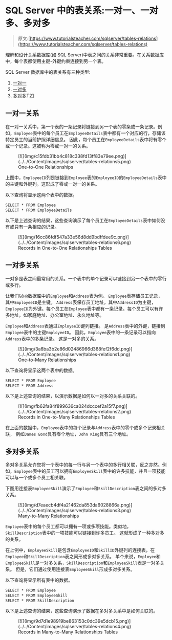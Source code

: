 # SQL Server 中的表关系:一对一、一对多、多对多

> 原文:[https://www.tutorialsteacher.com/sqlserver/tables-relations](https://www.tutorialsteacher.com/sqlserver/tables-relations)

理解和设计关系数据库(如 SQL Server)中表之间的关系非常重要。在关系数据库中，每个表都使用主键-外键约束连接到另一个表。

SQL Server 数据库中的表关系有三种类型:

1.  [一对一](#one-to-one-relation)
2.  [一对多](#one-to-many-relation)
3.  [多对多](#many-to-many-relation)T2】

## 一对一关系

在一对一关系中，第一个表的一条记录将链接到另一个表的零条或一条记录。例如，`Employee`表中的每个员工在`EmployeeDetails`表中都有一个对应的行，存储该特定员工的当前护照详细信息。 因此，每个员工在`EmployeeDetails`表中将有零个或一个记录。这被称为零或一对一的关系。

<figure>[![](img/c15fdb31bb4c818c338fd13ff83e79ee.png)](../../Content/images/sqlserver/tables-relations5.png)

<figcaption>One-to-One Relationships</figcaption>

</figure>

上图中，`EmployeeID`列是链接到`Employee`表的`EmployeeID`的`EmployeeDetails`表中的主键和外键列。这形成了零或一对一的关系。

以下查询将显示这两个表中的数据。

```
SELECT * FROM Employee
SELECT * FROM EmployeeDetails
```

以下是上述查询的结果，这些查询演示了每个员工在`EmployeeDetails`表中如何没有或只有一条相应的记录。

<figure>[![](img/16cc86fdf547a33e56d8dd9bdffdee9c.png)](../../Content/images/sqlserver/tables-relations6.png)

<figcaption>Records in One-to-One Relationships Tables</figcaption>

</figure>

## 一对多关系

一对多是表之间最常用的关系。一个表中的单个记录可以链接到另一个表中的零行或多行。

让我们以`HR`数据库中的`Employee`和`Address`表为例。 `Employee`表存储员工记录，其中`EmployeeID`是主键。 `Address`表保存员工地址，其中`AddressID`为主键，`EmployeeID`为外键。每个员工在`Employee`表中都有一条记录。每个员工可以有许多地址，如家庭地址、办公室地址、永久地址等。

`Employee`和`Address`表通过`EmployeeID`键列链接。 是`Address`表中的外键，链接到`Employee`表中的主键`EmployeeID`。 因此，`Employee`表中的一条记录可以指向`Address`表中的多条记录。 这是一对多的关系。

<figure>[![](img/3a6ba3b2e86d02486966d368fef2f6dd.png)](../../Content/images/sqlserver/tables-relations1.png)

<figcaption>One-to-Many Relationships</figcaption>

</figure>

以下查询将显示这两个表中的数据。

```
SELECT * FROM Employee
SELECT * FROM Address
```

以下是上述查询的结果，以演示数据是如何以一对多的关系关联的。

<figure>[![](img/fb62fa84f899636ca024dcccef2a15f7.png)](../../Content/images/sqlserver/tables-relations2.png)

<figcaption>Records in One-to-Many Relationships Tables</figcaption>

</figure>

在上面的数据中，`Employee`表中的每个记录与`Address`表中的零个或多个记录相关联， 例如`James Bond`具有零个地址，`John King`具有三个地址。

## 多对多关系

多对多关系允许您将一个表中的每一行与另一个表中的多行相关联，反之亦然。例如，`Employee`表中的员工可以拥有`EmployeeSkill`表中的许多技能，并且一项技能可以与一个或多个员工相关联。

下图用连接表`EmployeeSkill`演示了`Employee`和`SkillDescription`表之间的多对多关系。

<figure>[![](img/d7eaecb4df4a21462da853da6028866a.png)](../../Content/images/sqlserver/tables-relations3.png)

<figcaption>Many-to-Many Relationships</figcaption>

</figure>

`Employee`表中的每个员工都可以拥有一项或多项技能。类似地，`SkillDescription`表中的一项技能可以链接到许多员工。 这就形成了一种多对多的关系。

在上例中，`EmployeeSkill`是包含`EmployeeID`和`SkillID`外键列的连接表，在`Employee`和`SkillDescription`表之间形成多对多关系。 单个来说，`Employee`和`EmployeeSkill`是一对多关系，`SkillDescription`和`EmployeeSkill`表是一对多关系。 但是，它们通过使用连接表`EmployeeSkill`形成多对多关系。

以下查询将显示所有表中的数据。

```
SELECT * FROM Employee
SELECT * FROM EmployeeSkill
SELECT * FROM SkillDescription
```

以下是上述查询的结果，这些查询演示了数据在多对多关系中是如何关联的。

<figure>[![](img/9d7d1e98919be863153c0dc39e5dcb15.png)](../../Content/images/sqlserver/tables-relations4.png)

<figcaption>Records in Many-to-Many Relationships Tables</figcaption>

</figure>